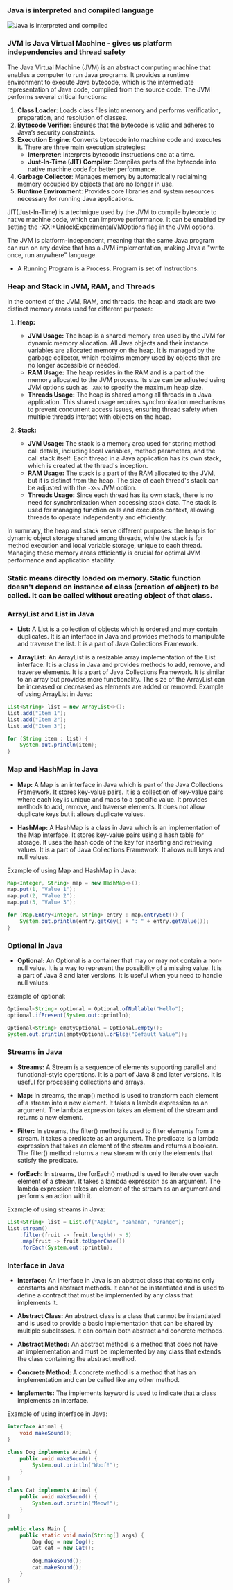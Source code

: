 ### Java is interpreted and compiled language
![Java is interpreted and compiled](image.png)

### JVM is Java Virtual Machine - gives us platform independencies and thread safety
The Java Virtual Machine (JVM) is an abstract computing machine that enables a computer to run Java programs. It provides a runtime environment to execute Java bytecode, which is the intermediate representation of Java code, compiled from the source code. The JVM performs several critical functions:

1. **Class Loader**: Loads class files into memory and performs verification, preparation, and resolution of classes.
2. **Bytecode Verifier**: Ensures that the bytecode is valid and adheres to Java’s security constraints.
3. **Execution Engine**: Converts bytecode into machine code and executes it. There are three main execution strategies:
   - **Interpreter**: Interprets bytecode instructions one at a time.
   - **Just-In-Time (JIT) Compiler**: Compiles parts of the bytecode into native machine code for better performance.
4. **Garbage Collector**: Manages memory by automatically reclaiming memory occupied by objects that are no longer in use.
5. **Runtime Environment**: Provides core libraries and system resources necessary for running Java applications.

JIT(Just-In-Time) is a technique used by the JVM to compile bytecode to native machine code, which can improve performance. It can be enabled by setting the -XX:+UnlockExperimentalVMOptions flag in the JVM options.

The JVM is platform-independent, meaning that the same Java program can run on any device that has a JVM implementation, making Java a "write once, run anywhere" language.

- A Running Program is a Process. Program is set of Instructions.
### Heap and Stack in JVM, RAM, and Threads

In the context of the JVM, RAM, and threads, the heap and stack are two distinct memory areas used for different purposes:

1. **Heap:**
   - **JVM Usage:** The heap is a shared memory area used by the JVM for dynamic memory allocation. All Java objects and their instance variables are allocated memory on the heap. It is managed by the garbage collector, which reclaims memory used by objects that are no longer accessible or needed.
   - **RAM Usage:** The heap resides in the RAM and is a part of the memory allocated to the JVM process. Its size can be adjusted using JVM options such as `-Xmx` to specify the maximum heap size.
   - **Threads Usage:** The heap is shared among all threads in a Java application. This shared usage requires synchronization mechanisms to prevent concurrent access issues, ensuring thread safety when multiple threads interact with objects on the heap.

2. **Stack:**
   - **JVM Usage:** The stack is a memory area used for storing method call details, including local variables, method parameters, and the call stack itself. Each thread in a Java application has its own stack, which is created at the thread's inception.
   - **RAM Usage:** The stack is a part of the RAM allocated to the JVM, but it is distinct from the heap. The size of each thread's stack can be adjusted with the `-Xss` JVM option.
   - **Threads Usage:** Since each thread has its own stack, there is no need for synchronization when accessing stack data. The stack is used for managing function calls and execution context, allowing threads to operate independently and efficiently.

In summary, the heap and stack serve different purposes: the heap is for dynamic object storage shared among threads, while the stack is for method execution and local variable storage, unique to each thread. Managing these memory areas efficiently is crucial for optimal JVM performance and application stability.

### Static means directly loaded on memory. Static function doesn't depend on instance of class (creation of object) to be called. It can be called without creating object of that class.

### ArrayList and List in Java

- **List:** A List is a collection of objects which is ordered and may contain duplicates. It is an interface in Java and provides methods to manipulate and traverse the list. It is a part of Java Collections Framework.

- **ArrayList:** An ArrayList is a resizable array implementation of the List interface. It is a class in Java and provides methods to add, remove, and traverse elements. It is a part of Java Collections Framework. It is similar to an array but provides more functionality. The size of the ArrayList can be increased or decreased as elements are added or removed.
Example of using ArrayList in Java:

```java
List<String> list = new ArrayList<>();
list.add("Item 1");
list.add("Item 2");
list.add("Item 3");

for (String item : list) {
    System.out.println(item);
}
```

### Map and HashMap in Java

- **Map:** A Map is an interface in Java which is part of the Java Collections Framework. It stores key-value pairs. It is a collection of key-value pairs where each key is unique and maps to a specific value. It provides methods to add, remove, and traverse elements. It does not allow duplicate keys but it allows duplicate values.

- **HashMap:** A HashMap is a class in Java which is an implementation of the Map interface. It stores key-value pairs using a hash table for storage. It uses the hash code of the key for inserting and retrieving values. It is a part of Java Collections Framework. It allows null keys and null values.

Example of using Map and HashMap in Java:

```java
Map<Integer, String> map = new HashMap<>();
map.put(1, "Value 1");
map.put(2, "Value 2");
map.put(3, "Value 3");

for (Map.Entry<Integer, String> entry : map.entrySet()) {
    System.out.println(entry.getKey() + ": " + entry.getValue());
}
```

### Optional in Java

- **Optional:** An Optional is a container that may or may not contain a non-null value. It is a way to represent the possibility of a missing value. It is a part of Java 8 and later versions. It is useful when you need to handle null values.

example of optional:

```java
Optional<String> optional = Optional.ofNullable("Hello");
optional.ifPresent(System.out::println);

Optional<String> emptyOptional = Optional.empty();
System.out.println(emptyOptional.orElse("Default Value"));
```

### Streams in Java

- **Streams:** A Stream is a sequence of elements supporting parallel and functional-style operations. It is a part of Java 8 and later versions. It is useful for processing collections and arrays.

- **Map:** In streams, the map() method is used to transform each element of a stream into a new element. It takes a lambda expression as an argument. The lambda expression takes an element of the stream and returns a new element.

- **Filter:** In streams, the filter() method is used to filter elements from a stream. It takes a predicate as an argument. The predicate is a lambda expression that takes an element of the stream and returns a boolean. The filter() method returns a new stream with only the elements that satisfy the predicate.

- **forEach:** In streams, the forEach() method is used to iterate over each element of a stream. It takes a lambda expression as an argument. The lambda expression takes an element of the stream as an argument and performs an action with it.

Example of using streams in Java:
```java
List<String> list = List.of("Apple", "Banana", "Orange");
list.stream()
    .filter(fruit -> fruit.length() > 5)
    .map(fruit -> fruit.toUpperCase())
    .forEach(System.out::println);
```

### Interface in Java

- **Interface:** An interface in Java is an abstract class that contains only constants and abstract methods. It cannot be instantiated and is used to define a contract that must be implemented by any class that implements it.

- **Abstract Class:** An abstract class is a class that cannot be instantiated and is used to provide a basic implementation that can be shared by multiple subclasses. It can contain both abstract and concrete methods.

- **Abstract Method:** An abstract method is a method that does not have an implementation and must be implemented by any class that extends the class containing the abstract method.

- **Concrete Method:** A concrete method is a method that has an implementation and can be called like any other method.

- **Implements:** The implements keyword is used to indicate that a class implements an interface.

Example of using interface in Java:
```java
interface Animal {
    void makeSound();
}

class Dog implements Animal {
    public void makeSound() {
        System.out.println("Woof!");
    }
}

class Cat implements Animal {
    public void makeSound() {
        System.out.println("Meow!");
    }
}

public class Main {
    public static void main(String[] args) {
        Dog dog = new Dog();
        Cat cat = new Cat();
        
        dog.makeSound();
        cat.makeSound();
    }
}
